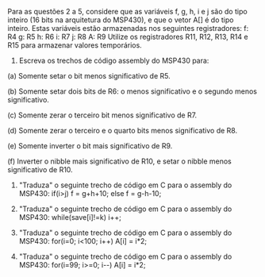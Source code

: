 
Para as questões 2 a 5, considere que as variáveis f, g, h, i e j são do tipo inteiro (16 bits na arquitetura do MSP430), 
e que o vetor A[] é do tipo inteiro. Estas variáveis estão armazenadas nos seguintes registradores: 
f: R4 g: R5 h: R6 i: R7 j: R8 A: R9 Utilize os registradores R11, R12, R13, R14 e R15 para armazenar valores temporários.

1. Escreva os trechos de código assembly do MSP430 para: 

(a) Somente setar o bit menos significativo de R5. 
	

(b) Somente setar dois bits de R6: o menos significativo e o segundo menos significativo. 


(c) Somente zerar o terceiro bit menos significativo de R7. 


(d) Somente zerar o terceiro e o quarto bits menos significativo de R8. 


(e) Somente inverter o bit mais significativo de R9. 


(f) Inverter o nibble mais significativo de R10, e setar o nibble menos significativo de R10.


1. "Traduza" o seguinte trecho de código em C para o assembly do MSP430:
if(i>j) f = g+h+10;
else f = g-h-10;


3. "Traduza" o seguinte trecho de código em C para o assembly do MSP430:
while(save[i]!=k) i++;


4. "Traduza" o seguinte trecho de código em C para o assembly do MSP430:
for(i=0; i<100; i++) A[i] = i*2;



5. "Traduza" o seguinte trecho de código em C para o assembly do MSP430:
for(i=99; i>=0; i--) A[i] = i*2;